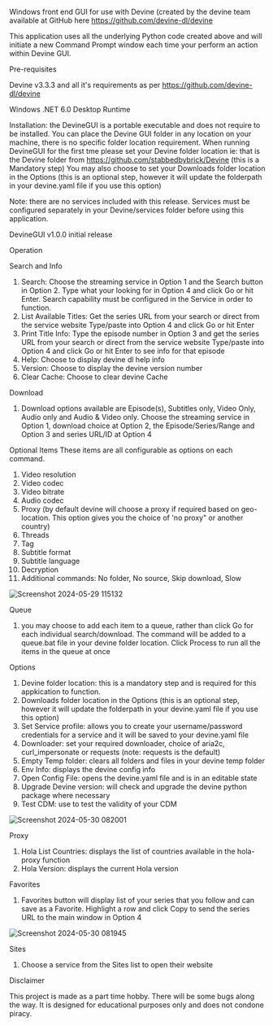 Windows front end GUI for use with Devine (created by the devine team available at GitHub here https://github.com/devine-dl/devine

This application uses all the underlying Python code created above and will initiate a new Command Prompt window each time your perform an action within Devine GUI.

Pre-requisites

Devine v3.3.3 and all it's requirements as per https://github.com/devine-dl/devine

Windows .NET 6.0 Desktop Runtime

Installation: the DevineGUI is a portable executable and does not require to be installed. You can place the Devine GUI folder in any location on your machine, there is no specific folder location requirement. When running DevineGUI for the first tme please set your Devine folder location ie: that is the Devine folder from https://github.com/stabbedbybrick/Devine (this is a Mandatory step) You may also choose to set your Downloads folder location in the Options (this is an optional step, however it will update the folderpath in your devine.yaml file if you use this option)

Note: there are no services included with this release. Services must be configured separately in your Devine/services folder before using this application.

DevineGUI v1.0.0 initial release

Operation

Search and Info
1. Search: Choose the streaming service in Option 1 and the Search button in Option 2. Type what your looking for in Option 4 and click Go or hit Enter. Search capability must be configured in the Service in order to function.
2. List Available Titles: Get the series URL from your search or direct from the service website Type/paste into Option 4 and click Go or hit Enter
3. Print Title Info: Type the episode number in Option 3 and get the series URL from your search or direct from the service website Type/paste into Option 4 and click Go or hit Enter to see info for that episode
4. Help: Choose to display devine dl help info
5. Version: Choose to display the devine version number
6. Clear Cache: Choose to clear devine Cache

Download
1. Download options available are Episode(s), Subtitles only, Video Only, Audio only and Audio & Video only. Choose the streaming service in Option 1, download choice at Option 2, the Episode/Series/Range and Option 3 and series URL/ID at Option 4

Optional Items
These items are all configurable as options on each command.
1. Video resolution
2. Video codec
3. Video bitrate
4. Audio codec
5. Proxy (by default devine will choose a proxy if required based on geo-location. This option gives you the choice of 'no proxy" or another country)
6. Threads
7. Tag
8. Subtitle format
9. Subtitle language
10. Decryption
11. Additional commands: No folder, No source, Skip download, Slow
    
![Screenshot 2024-05-29 115132](https://github.com/billybanana80/DevineGUI/assets/149659663/7c54074c-8125-4cd9-97e3-c23c89e7900d)

Queue
1. you may choose to add each item to a queue, rather than click Go for each individual search/download. The command will be added to a queue.bat file in your devine folder location. Click Process to run all the items in the queue at once

Options
1. Devine folder location: this is a mandatory step and is required for this appkication to function.
2. Downloads folder location in the Options (this is an optional step, however it will update the folderpath in your devine.yaml file if you use this option)
3. Set Service profile: allows you to create your username/password credentials for a service and it will be saved to your devine.yaml file
4. Downloader: set your required downloader, choice of aria2c, curl_impersonate or requests (note: requests is the default)
5. Empty Temp folder: clears all folders and files in your devine temp folder
6. Env Info: displays the devine config info
7. Open Config File: opens the devine.yaml file and is in an editable state
8. Upgrade Devine version: will check and upgrade the devine python package where necessary
9. Test CDM: use to test the validity of your CDM

![Screenshot 2024-05-30 082001](https://github.com/billybanana80/DevineGUI/assets/149659663/5e81316d-2aab-41c3-ab67-60efc70d61c2)

Proxy
1. Hola List Countries: displays the list of countries available in the hola-proxy function
2. Hola Version: displays the current Hola version

Favorites
1. Favorites button will display list of your series that you follow and can save as a Favorite. Highlight a row and click Copy to send the series URL to the main window in Option 4

![Screenshot 2024-05-30 081945](https://github.com/billybanana80/DevineGUI/assets/149659663/0afbe27b-5b46-4b14-a133-c88c7dcffe58)

Sites
1. Choose a service from the Sites list to open their website

Disclaimer

This project is made as a part time hobby. There will be some bugs along the way. It is designed for educational purposes only and does not condone piracy.
